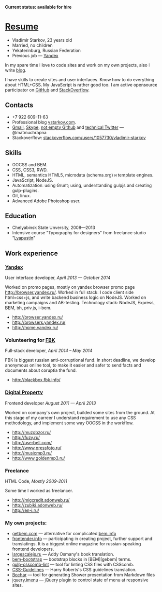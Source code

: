 **Current status: available for hire**

# [Resume](http://matmuchrapna.github.io/cv/)

* Vladimir Starkov, 23 years old
* Married, no children
* Yekaterinburg, Russian Federation
* Previous job — [Yandex][ya-en]

In my spare time I love to code sites and work on my own projects, also I write [blog][site-en].

I have skills to create sites and user interfaces. Know how to do everything about HTML+CSS. My JavaScript is rather good too. I am active opensource participator on [GitHub][GH] and [StackOverflow][SO].


## Contacts

* +7 922 609-11-63
* Professional blog [vstarkov.com][site-en].
* [Gmail][gmail], [Skype][skype], [not empty Github][GH] and [technical Twitter][tw] — @matmuchrapna
* Stackoverflow: [stackoverflow.com/users/1057730/vladimir-starkov][SO]

## Skills

* OOCSS and BEM.
* CSS, CSS3, RWD.
* HTML, semantics HTML5, microdata (schema.org) и template engines.
* JavaScript, NodeJS.
* Automatization: using Grunt; using, understanding gulpjs and creating gulp-plugins.
* Git, linux.
* Advanced Adobe Photoshop user.

## Education

* Chelyabinsk State Unversity, 2008—2013
* Intensive course "Typography for designers" from freelance studio "[Lyapustin][lyapustin]"

## Work experience

### [Yandex][ya-en]
User interface developer, *April 2013 — October 2014*

Worked on promo pages, mostly on yandex browser promo page http://browser.yandex.ru/. Worked in full stack: I code client side html+css+js, and write backend business logic on NodeJS. Worked on marketing campaigns and AB-testing. Technology stack: NodeJS, Express, BEM, bh, priv.js, i-bem.

* http://browser.yandex.ru/
* http://browsers.yandex.ru/
* http://home.yandex.ru/

### Volunteering for [FBK][fbk]
Full-stack developer, *April 2014 – May 2014*

FBK is biggest russian anti-corruptional fund. In short deadline, we develop anonymous online tool, to make it easier and safer to send facts and documents about coruptia the fund.

* http://blackbox.fbk.info/

### [Digital Property][digipro]
Frontend developer *August 2011 — April 2013*

Worked on company's own project, builded some sites from the ground. At this stage of my carreer I understand requirement to use any CSS methodology, and implement some way OOCSS in the workflow.

* http://muzobzor.ru/
* http://fuzy.ru/
* http://userbell.com/
* http://www.pressfoto.ru/
* http://musicmp3.ru/
* http://www.goldenmp3.ru/

### Freelance
HTML Code, *Mostly 2009-2011*

Some time I worked as freelancer.

* http://migcredit.adonweb.ru/
* http://zubiki.adonweb.ru/
* http://en-i.ru/

### My own projects:

* [getbem.com][getbem] — alternative for complicated [bem.info][bem.info]
* [frontender.info][frontender] — participating in creating project, further support and translatings. It is a biggest online magazine for russian-speaking frontend developers.
* [largescalejs.ru][largescalejs] — Addy Osmany's book translation.
* [bem-bootstrap][bem-bootstrap] — bootstrap blocks in [BEM][gebem] terms.
* [gulp-csscomb-lint][gulp-csscomb-lint] — tool for linting CSS files with CSScomb.
* [CSS-Guidelines][CSS-Guidelines] — Harry Roberts's CSS guidelines translation.
* [Bochar][bochar] — tool for generating Shower presentation from Markdown files
* [jquery.imenu][jquery.imenu] — jQuery plugin to control state of menu at responsive sites.


[site-ru]: http://vstarkov.ru/
[site-en]: http://vstarkov.com/
[GH]: http://github.com/matmuchrapna
[SO]: http://stackoverflow.com/users/1057730/vladimir-starkov
[gmail]: mailto:matmuchrapna@gmail.com
[skype]: skype:matmuchrapna?chat
[tw]: https://twitter.com/matmuchrapna

[lyapustin]: http://lyapustin.com/
[ya-ru]: https://yandex.ru/
[ya-en]: https://yandex.com/
[fbk]: http://fbk.info/
[digipro]: http://digipro.ru/

[getbem]: http://getbem.com/
[bem.info]: http://bem.info/
[frontender]: http://frontender.info/
[largescalejs]: http://largescalejs.ru/
[bem-bootstrap]: https://github.com/matmuchrapna/bem-bootstrap
[gulp-csscomb-lint]: https://github.com/matmuchrapna/gulp-csscomb-lint
[CSS-Guidelines]: https://github.com/matmuchrapna/CSS-Guidelines
[bochar]: https://matmuchrapna.github.io/bochar/
[jquery.imenu]: https://matmuchrapna.github.io/jquery.imenu/
